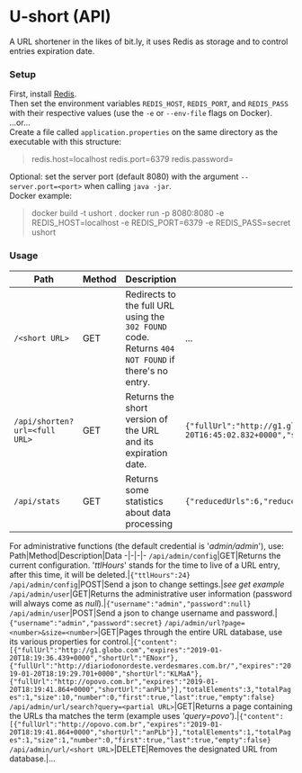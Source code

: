 # U-short (API)  
A URL shortener in the likes of bit.ly, it uses Redis as storage and to control entries expiration date.


### Setup  
First, install [Redis](https://redis.io/).  
Then set the environment variables `REDIS_HOST`, `REDIS_PORT`, and `REDIS_PASS` with their respective values (use the `-e` or `--env-file` flags on Docker).  
...or...   
Create a file called `application.properties` on the same directory as the executable with this structure:  
>redis.host=localhost
>redis.port=6379
>redis.password=

Optional: set the server port (default 8080) with the argument `--server.port=<port>` when calling `java -jar`.  
Docker example:
>docker build -t ushort .
>docker run -p 8080:8080 -e REDIS_HOST=localhost -e REDIS_PORT=6379 -e REDIS_PASS=secret ushort


### Usage  
Path|Method|Description|Data
-|-|-|-
`/<short URL>`|GET|Redirects to the full URL using the `302 FOUND` code.  Returns `404 NOT FOUND` if there's no entry.|...
`/api/shorten?url=<full URL>`|GET|Returns the short version of the URL and its expiration date.|`{"fullUrl":"http://g1.globo.com","expires":"2019-01-20T16:45:02.832+0000","shortUrl":"ENoxr"}`
`/api/stats`|GET|Returns some statistics about data processing|`{"reducedUrls":6,"reducedLeters":115,"averageUrlSize":19,"reductionPercentage":79}`

For administrative functions (the default credential is '_admin/admin_'), use:  
Path|Method|Description|Data
-|-|-|-
`/api/admin/config`|GET|Returns the current configuration.  '_ttlHours_' stands for the time to live of a URL entry, after this time, it will be deleted.|`{"ttlHours":24}`
`/api/admin/config`|POST|Send a json to change settings.|_see get example_
`/api/admin/user`|GET|Returns the administrative user information (password will always come as _null_).|`{"username":"admin","password":null}`
`/api/admin/user`|POST|Send a json to change username and password.|`{"username":"admin","password":secret}`
`/api/admin/url?page=<number>&size=<number>`|GET|Pages through the entire URL database, use its various properties for control.|`{"content":[{"fullUrl":"http://g1.globo.com","expires":"2019-01-20T18:19:36.439+0000","shortUrl":"ENoxr"},{"fullUrl":"http://diariodonordeste.verdesmares.com.br/","expires":"2019-01-20T18:19:29.701+0000","shortUrl":"KLMaA"},{"fullUrl":"http://opovo.com.br","expires":"2019-01-20T18:19:41.864+0000","shortUrl":"anPLb"}],"totalElements":3,"totalPages":1,"size":10,"number":0,"first":true,"last":true,"empty":false}`
`/api/admin/url/search?query=<partial URL>`|GET|Returns a page containing the URLs tha matches the term (example uses _'query=povo'_).|`{"content":[{"fullUrl":"http://opovo.com.br","expires":"2019-01-20T18:19:41.864+0000","shortUrl":"anPLb"}],"totalElements":1,"totalPages":1,"size":1,"number":0,"first":true,"last":true,"empty":false}`
`/api/admin/url/<short URL>`|DELETE|Removes the designated URL from database.|...